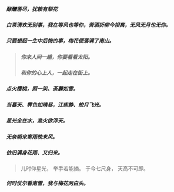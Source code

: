 ##### 酴釄落尽，犹赖有梨花

##### 白茶清欢无别事，我在等风也等你，苦酒折柳今相离，无风无月也无你。

##### 只要想起一生中后悔的事，梅花便落满了南山。

> ##### 你来人间一趟，你要看看太阳。
>
> ##### 和你的心上人，一起走在街上。

##### 点火樱桃，照一架、荼蘼如雪。

##### 当暮天、霁色如晴昼，江练静、皎月飞光。

##### 星光全在水，渔火欲浮天。

##### 无奈朝来寒雨晚来风。

##### 依旧满身花雨、又归来。

> 儿时仰星光，
> 举手若能摘。
> 于今七尺身，
> 天高不可即。

##### 何时仗尔看南雪，我与梅花两白头。